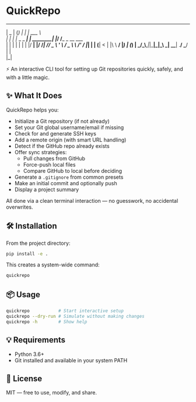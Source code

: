 # QuickRepo

 _____       _      _          ______                 
|  _  |     (_)    | |         | ___ \                
| | | |_   _ _  ___| | ________| |_/ /___ _ __   ___  
| | | | | | | |/ __| |/ /______|    // _ \ '_ \ / _ \ 
\ \/' / |_| | | (__|   <       | |\ \  __/ |_) | (_) |
 \_/\_\\__,_|_|\___|_|\_\      \_| \_\___| .__/ \___/ 
                                         | |          
                                         |_|     

⚡ An interactive CLI tool for setting up Git repositories quickly, safely, and with a little magic.

## ✨ What It Does

QuickRepo helps you:

- Initialize a Git repository (if not already)
- Set your Git global username/email if missing
- Check for and generate SSH keys
- Add a remote origin (with smart URL handling)
- Detect if the GitHub repo already exists
- Offer sync strategies:
  - Pull changes from GitHub
  - Force-push local files
  - Compare GitHub to local before deciding
- Generate a `.gitignore` from common presets
- Make an initial commit and optionally push
- Display a project summary

All done via a clean terminal interaction — no guesswork, no accidental overwrites.

## 🛠 Installation

From the project directory:

```bash
pip install -e .
```

This creates a system-wide command:

```bash
quickrepo
```

## 📦 Usage

```bash
quickrepo           # Start interactive setup
quickrepo --dry-run # Simulate without making changes
quickrepo -h        # Show help
```

## 💡 Requirements

- Python 3.6+
- Git installed and available in your system PATH

## 📜 License

MIT — free to use, modify, and share.

